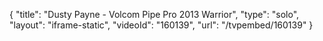 {
    "title": "Dusty Payne - Volcom Pipe Pro 2013 Warrior",
    "type": "solo",
    "layout": "iframe-static",
    "videoId": "160139",
    "url": "\/tvpembed\/160139"
}